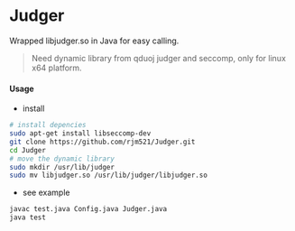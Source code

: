 # Judger
Wrapped libjudger.so in Java for easy calling.

> Need dynamic library from qduoj judger and seccomp, only for linux x64 platform.

#### Usage

- install

```bash
# install depencies
sudo apt-get install libseccomp-dev
git clone https://github.com/rjm521/Judger.git
cd Judger
# move the dynamic library
sudo mkdir /usr/lib/judger
sudo mv libjudger.so /usr/lib/judger/libjudger.so
```
- see example

```bash
javac test.java Config.java Judger.java
java test
```
